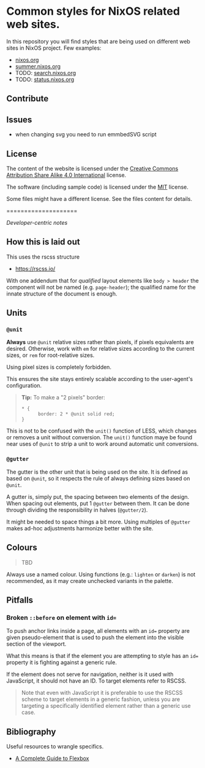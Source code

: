# Common styles for NixOS related web sites.

In this repository you will find styles that are being used on different web
sites in NixOS project. Few examples:

- [nixos.org](https://github.com/NixOS/nixos-homepage)
- [summer.nixos.org](https://github.com/NixOS/nixos-summer)
- TODO: [search.nixos.org](https://github.com/NixOS/nixos-search)
- TODO: [status.nixos.org](https://github.com/NixOS/nixos-status)


## Contribute


## Issues

- when changing svg you need to run emmbedSVG script


## License

The content of the website is licensed under the [Creative Commons Attribution Share Alike 4.0 International](LICENSES/CC-BY-SA-4.0.txt) license.

The software (including sample code) is licensed under the [MIT](LICENSES/MIT.txt) license.

Some files might have a different license. See the files content for details.



====================

*Developer-centric notes*

How this is laid out
--------------------

This uses the rscss structure

 * https://rscss.io/

With one addendum that for *qualified* layout elements like `body > header` the
component will not be named (e.g. `page-header`); the qualified name for the
innate structure of the document is enough.


Units
-----

### `@unit`

**Always** use `@unit` relative sizes rather than pixels, if pixels equivalents
are desired. Otherwise, work with `em` for relative sizes according to the
current sizes, or `rem` for root-relative sizes.

Using pixel sizes is completely forbidden.

This ensures the site stays entirely scalable according to the user-agent's
configuration.

> **Tip:** To make a "2 pixels" border:
>
> ```
> * {
>       border: 2 * @unit solid red;
> }
> ```

This is not to be confused with the `unit()` function of LESS, which changes or
removes a unit without conversion. The `unit()` function maye be found near
uses of `@unit` to strip a unit to work around automatic unit conversions.

### `@gutter`

The gutter is the other unit that is being used on the site. It is defined as
based on `@unit`, so it respects the rule of always defining sizes based on
`@unit`.

A gutter is, simply put, the spacing between two elements of the design. When
spacing out elements, put 1 `@gutter` between them. It can be done through
dividing the responsibility in halves (`@gutter/2`).

It might be needed to space things a bit more. Using multiples of `@gutter`
makes ad-hoc adjustments harmonize better with the site.


Colours
-------

> TBD

Always use a named colour. Using functions (e.g.: `lighten` or `darken`) is not
recommended, as it may create unchecked variants in the palette.


Pitfalls
--------

### Broken `::before` on element with `id=`

To push anchor links inside a page, all elements with an `id=` property
are given pseudo-element that is used to push the element into the
visible section of the viewport.

What this means is that if the element you are attempting to style
has an `id=` property it is fighting against a generic rule.

If the element does not serve for navigation, neither is it used with
JavaScript, it should not have an ID. To target elements refer to RSCSS.

> Note that even with JavaScript it is preferable to use the RSCSS
> scheme to target elements in a generic fashion, unless you are
> targeting a specifically identified element rather than a generic use
> case.


Bibliography
------------

Useful resources to wrangle specifics.

 * [A Complete Guide to Flexbox](https://css-tricks.com/snippets/css/a-guide-to-flexbox/)

